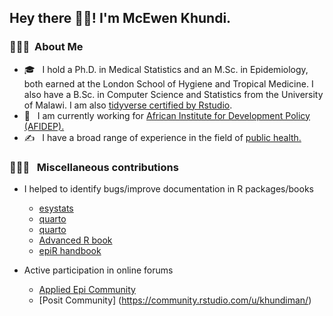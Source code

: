 <h2> Hey there 👋🏾! I'm McEwen Khundi.</h2>

<h3> 👨🏻‍💻 &nbsp;About Me </h3>

- 🎓 &nbsp; I hold a Ph.D. in Medical Statistics and an M.Sc. in Epidemiology, both earned at the London School of Hygiene and Tropical Medicine. I also have a B.Sc. in Computer Science and Statistics from the University of Malawi. I am also [tidyverse certified by Rstudio](https://education.rstudio.com/trainers/people/khundi+mcewen/).
- 💼 &nbsp; I am currently working for [African Institute for Development Policy (AFIDEP).](https://www.afidep.org/staff/mcewen-khundi/)
- ✍️ &nbsp; I have a broad range of experience in the field of [public health.](https://mcewenkhundi.github.io/mcewenkhundi/publications.html)

<h3> 👨🏻‍💻 &nbsp; Miscellaneous contributions </h3>

- I helped to identify bugs/improve documentation in R packages/books
  - [esystats](https://github.com/easystats/insight/issues/415)
  - [quarto](https://github.com/quarto-dev/quarto-cli/discussions/755)
  - [quarto](https://github.com/quarto-dev/quarto-cli/discussions/773)
  - [Advanced R book](https://github.com/mcewenkhundi/adv-r)
  - [epiR handbook](https://github.com/appliedepi/epiRhandbook_eng/issues/108)
   
- Active participation in online forums
  - [Applied Epi Community](https://community.appliedepi.org/u/mcewenkhundi/summary)
  - [Posit Community] (https://community.rstudio.com/u/khundiman/)








